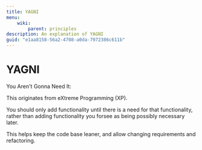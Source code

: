 ```yaml
---
title: YAGNI
menu:
    wiki:
        parent: principles
description: An explanation of YAGNI
guid: "e1aa8158-56a2-4708-a0da-7972386c611b"
---
```


YAGNI
=====

You Aren't Gonna Need It:

This originates from eXtreme Programming (XP).

You should only add functionality until there is a need for that functionality, rather than adding
functionality you forsee as being possibly necessary later.

This helps keep the code base leaner, and allow changing requirements and refactoring.
